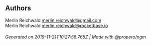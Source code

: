 ## Authors

Merlin Reichwald <merlin.reichwald@gmail.com>  
Merlin Reichwald <merlin.reichwald@rocketbase.io>

###### Generated on 2019-11-21T10:27:58.765Z | Made with @propero/ngm
